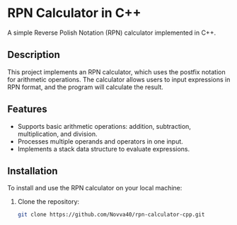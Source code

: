 # RPN Calculator in C++

A simple Reverse Polish Notation (RPN) calculator implemented in C++.

## Description

This project implements an RPN calculator, which uses the postfix notation for arithmetic operations. The calculator allows users to input expressions in RPN format, and the program will calculate the result.

## Features

- Supports basic arithmetic operations: addition, subtraction, multiplication, and division.
- Processes multiple operands and operators in one input.
- Implements a stack data structure to evaluate expressions.

## Installation

To install and use the RPN calculator on your local machine:

1. Clone the repository:

   ```bash
   git clone https://github.com/Novva40/rpn-calculator-cpp.git
